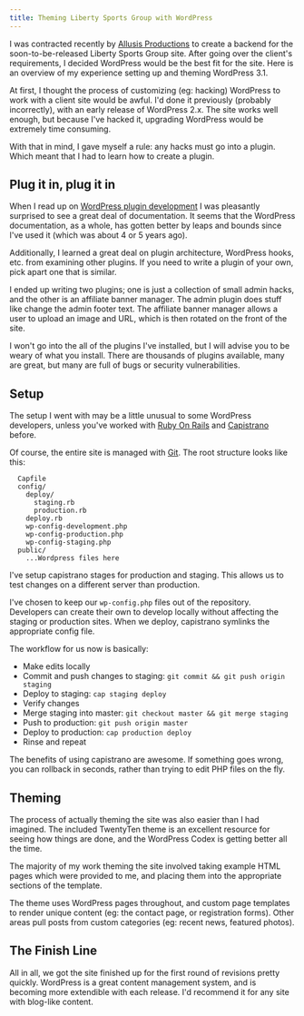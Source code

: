 ```yaml
---
title: Theming Liberty Sports Group with WordPress
---
```


I was contracted recently by [Allusis Productions](http://allusis.net) to
create a backend for the soon-to-be-released Liberty Sports Group site. After
going over the client's requirements, I decided WordPress would be the best
fit for the site. Here is an overview of my experience setting up and theming
WordPress 3.1.

At first, I thought the process of customizing (eg: hacking) WordPress to work
with a client site would be awful. I'd done it previously (probably
incorrectly), with an early release of WordPress 2.x. The site works well
enough, but because I've hacked it, upgrading WordPress would be extremely
time consuming.

With that in mind, I gave myself a rule: any hacks must go into a plugin.
Which meant that I had to learn how to create a plugin.


## Plug it in, plug it in

When I read up on
[WordPress plugin development](http://codex.wordpress.org/Writing_a_Plugin) I
was pleasantly surprised to see a great deal of documentation. It seems that
the WordPress documentation, as a whole, has gotten better by leaps and bounds
since I've used it (which was about 4 or 5 years ago).

Additionally, I learned a great deal on plugin architecture, WordPress hooks,
etc. from examining other plugins. If you need to write a plugin of your own,
pick apart one that is similar.

I ended up writing two plugins; one is just a collection of small admin hacks,
and the other is an affiliate banner manager. The admin plugin does stuff like
change the admin footer text. The affiliate banner manager allows a user to
upload an image and URL, which is then rotated on the front of the site.

I won't go into the all of the plugins I've installed, but I will advise you
to be weary of what you install. There are thousands of plugins available,
many are great, but many are full of bugs or security vulnerabilities.


## Setup

The setup I went with may be a little unusual to some WordPress developers,
unless you've worked with [Ruby On Rails](http://rubyonrails.org/) and
[Capistrano](https://github.com/capistrano/capistrano) before.

Of course, the entire site is managed with [Git](http://git-scm.com/). The
root structure looks like this:

      Capfile
      config/
        deploy/
          staging.rb
          production.rb
        deploy.rb
        wp-config-development.php
        wp-config-production.php
        wp-config-staging.php
      public/
        ...Wordpress files here

I've setup capistrano stages for production and staging. This allows us to
test changes on a different server than production.

I've chosen to keep our `wp-config.php` files out of the repository.
Developers can create their own to develop locally without affecting the
staging or production sites. When we deploy, capistrano symlinks the
appropriate config file.

The workflow for us now is basically:

* Make edits locally
* Commit and push changes to staging: `git commit && git push origin staging`
* Deploy to staging: `cap staging deploy`
* Verify changes
* Merge staging into master: `git checkout master && git merge staging`
* Push to production: `git push origin master`
* Deploy to production: `cap production deploy`
* Rinse and repeat

The benefits of using capistrano are awesome. If something goes wrong, you can
rollback in seconds, rather than trying to edit PHP files on the fly.


## Theming

The process of actually theming the site was also easier than I had imagined.
The included TwentyTen theme is an excellent resource for seeing how things
are done, and the WordPress Codex is getting better all the time.

The majority of my work theming the site involved taking example HTML pages
which were provided to me, and placing them into the appropriate sections of
the template.

The theme uses WordPress pages throughout, and custom page templates to render
unique content (eg: the contact page, or registration forms). Other areas pull
posts from custom categories (eg: recent news, featured photos).


## The Finish Line

All in all, we got the site finished up for the first round of revisions
pretty quickly. WordPress is a great content management system, and is
becoming more extendible with each release. I'd recommend it for any site
with blog-like content.

